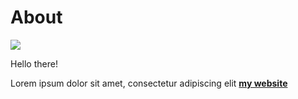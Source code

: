 # About

![](../Users/seherkrishna/Documents/Github/mdef4/docs/images/Profilepic.jpg)

Hello there!

Lorem ipsum dolor sit amet, consectetur adipiscing elit **[my website](https://community.emergentfutures.io/courses/5566525/content)**
